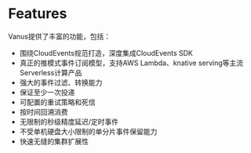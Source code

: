 # Features

Vanus提供了丰富的功能，包括：

- 围绕CloudEvents规范打造，深度集成CloudEvents SDK
- 真正的推模式事件订阅模型，支持AWS Lambda、knative serving等主流Serverless计算产品
- 强大的事件过滤、转换能力
- 保证至少一次投递
- 可配置的重试策略和死信
- 按时间回溯消费
- 无限制的秒级精度延迟/定时事件
- 不受单机硬盘大小限制的单分片事件保留能力
- 快速无缝的集群扩展性
